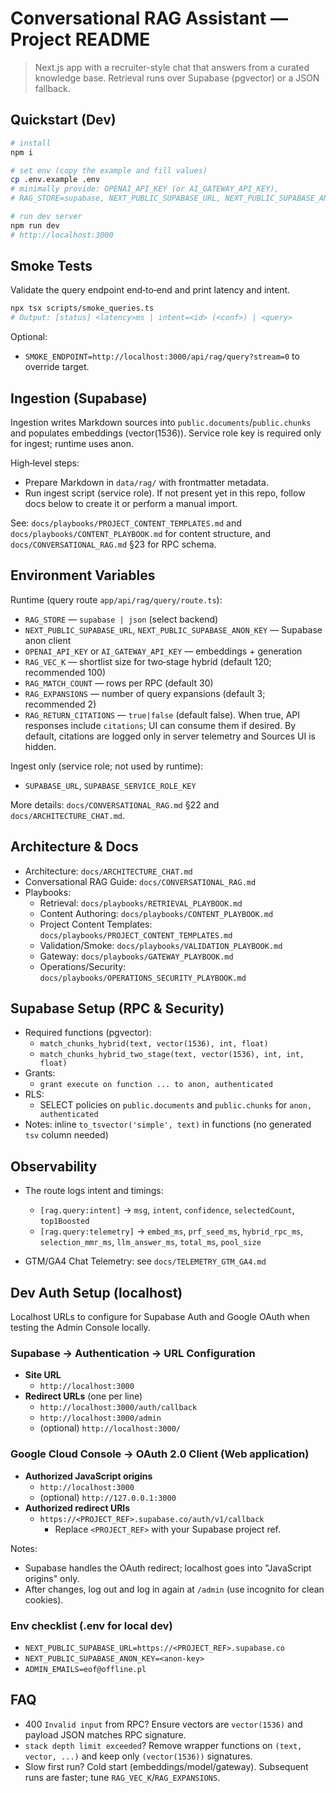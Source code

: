 # Conversational RAG Assistant — Project README

> Next.js app with a recruiter-style chat that answers from a curated knowledge base. Retrieval runs over Supabase (pgvector) or a JSON fallback.

## Quickstart (Dev)

```bash
# install
npm i

# set env (copy the example and fill values)
cp .env.example .env
# minimally provide: OPENAI_API_KEY (or AI_GATEWAY_API_KEY),
# RAG_STORE=supabase, NEXT_PUBLIC_SUPABASE_URL, NEXT_PUBLIC_SUPABASE_ANON_KEY

# run dev server
npm run dev
# http://localhost:3000
```

## Smoke Tests
Validate the query endpoint end‑to‑end and print latency and intent.

```bash
npx tsx scripts/smoke_queries.ts
# Output: [status] <latency>ms | intent=<id> (<conf>) | <query>
```

Optional:
- `SMOKE_ENDPOINT=http://localhost:3000/api/rag/query?stream=0` to override target.

## Ingestion (Supabase)
Ingestion writes Markdown sources into `public.documents`/`public.chunks` and populates embeddings (vector(1536)). Service role key is required only for ingest; runtime uses anon.

High‑level steps:
- Prepare Markdown in `data/rag/` with frontmatter metadata.
- Run ingest script (service role). If not present yet in this repo, follow docs below to create it or perform a manual import.

See: `docs/playbooks/PROJECT_CONTENT_TEMPLATES.md` and `docs/playbooks/CONTENT_PLAYBOOK.md` for content structure, and `docs/CONVERSATIONAL_RAG.md` §23 for RPC schema.

## Environment Variables

Runtime (query route `app/api/rag/query/route.ts`):
- `RAG_STORE` — `supabase | json` (select backend)
- `NEXT_PUBLIC_SUPABASE_URL`, `NEXT_PUBLIC_SUPABASE_ANON_KEY` — Supabase anon client
- `OPENAI_API_KEY` or `AI_GATEWAY_API_KEY` — embeddings + generation
- `RAG_VEC_K` — shortlist size for two‑stage hybrid (default 120; recommended 100)
- `RAG_MATCH_COUNT` — rows per RPC (default 30)
- `RAG_EXPANSIONS` — number of query expansions (default 3; recommended 2)
- `RAG_RETURN_CITATIONS` — `true|false` (default false). When true, API responses include `citations`; UI can consume them if desired. By default, citations are logged only in server telemetry and Sources UI is hidden.

Ingest only (service role; not used by runtime):
- `SUPABASE_URL`, `SUPABASE_SERVICE_ROLE_KEY`

More details: `docs/CONVERSATIONAL_RAG.md` §22 and `docs/ARCHITECTURE_CHAT.md`.

## Architecture & Docs
- Architecture: `docs/ARCHITECTURE_CHAT.md`
- Conversational RAG Guide: `docs/CONVERSATIONAL_RAG.md`
- Playbooks:
  - Retrieval: `docs/playbooks/RETRIEVAL_PLAYBOOK.md`
  - Content Authoring: `docs/playbooks/CONTENT_PLAYBOOK.md`
  - Project Content Templates: `docs/playbooks/PROJECT_CONTENT_TEMPLATES.md`
  - Validation/Smoke: `docs/playbooks/VALIDATION_PLAYBOOK.md`
  - Gateway: `docs/playbooks/GATEWAY_PLAYBOOK.md`
  - Operations/Security: `docs/playbooks/OPERATIONS_SECURITY_PLAYBOOK.md`

## Supabase Setup (RPC & Security)
- Required functions (pgvector):
  - `match_chunks_hybrid(text, vector(1536), int, float)`
  - `match_chunks_hybrid_two_stage(text, vector(1536), int, int, float)`
- Grants:
  - `grant execute on function ... to anon, authenticated`
- RLS:
  - SELECT policies on `public.documents` and `public.chunks` for `anon, authenticated`
- Notes: inline `to_tsvector('simple', text)` in functions (no generated `tsv` column needed)

## Observability
- The route logs intent and timings:
  - `[rag.query:intent]` → `msg`, `intent`, `confidence`, `selectedCount`, `top1Boosted`
  - `[rag.query:telemetry]` → `embed_ms`, `prf_seed_ms`, `hybrid_rpc_ms`, `selection_mmr_ms`, `llm_answer_ms`, `total_ms`, `pool_size`

- GTM/GA4 Chat Telemetry: see `docs/TELEMETRY_GTM_GA4.md`

## Dev Auth Setup (localhost)

Localhost URLs to configure for Supabase Auth and Google OAuth when testing the Admin Console locally.

### Supabase → Authentication → URL Configuration
- **Site URL**
  - `http://localhost:3000`
- **Redirect URLs** (one per line)
  - `http://localhost:3000/auth/callback`
  - `http://localhost:3000/admin`
  - (optional) `http://localhost:3000/`

### Google Cloud Console → OAuth 2.0 Client (Web application)
- **Authorized JavaScript origins**
  - `http://localhost:3000`
  - (optional) `http://127.0.0.1:3000`
- **Authorized redirect URIs**
  - `https://<PROJECT_REF>.supabase.co/auth/v1/callback`
    - Replace `<PROJECT_REF>` with your Supabase project ref.

Notes:
- Supabase handles the OAuth redirect; localhost goes into "JavaScript origins" only.
- After changes, log out and log in again at `/admin` (use incognito for clean cookies).

### Env checklist (.env for local dev)
- `NEXT_PUBLIC_SUPABASE_URL=https://<PROJECT_REF>.supabase.co`
- `NEXT_PUBLIC_SUPABASE_ANON_KEY=<anon-key>`
- `ADMIN_EMAILS=eof@offline.pl`

## FAQ
- 400 `Invalid input` from RPC? Ensure vectors are `vector(1536)` and payload JSON matches RPC signature.
- `stack depth limit exceeded`? Remove wrapper functions on `(text, vector, ...)` and keep only `(vector(1536))` signatures.
- Slow first run? Cold start (embeddings/model/gateway). Subsequent runs are faster; tune `RAG_VEC_K`/`RAG_EXPANSIONS`.
